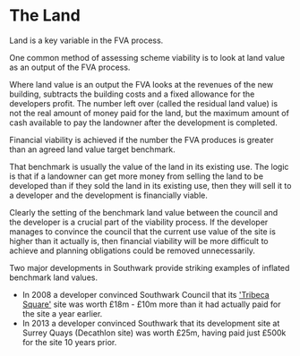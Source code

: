# The Land

Land is a key variable in the FVA process. 

One common method of assessing scheme viability is to look at land value as an output of the FVA process. 

Where land value is an output the FVA looks at the revenues of the new building, subtracts the building costs and a fixed allowance for the developers profit. The number left over \(called the residual land value\) is not the real amount of money paid for the land, but the maximum amount of cash available to pay the landowner after the development is completed. 

Financial viability is achieved if the number the FVA produces is greater than an agreed land value target benchmark. 

That benchmark is usually the value of the land in its existing use. The logic is that if a landowner can get more money from selling the land to be developed than if they sold the land in its existing use, then they will sell it to a developer and the development is financially viable.

Clearly the setting of the benchmark land value between the council and the developer is a crucial part of the viability process. If the developer manages to convince the council that the current use value of the site is higher than it actually is, then financial viability will be more difficult to achieve and planning obligations could be removed unnecessarily.

Two major developments in Southwark provide striking examples of inflated benchmark land values. 

 * In 2008 a developer convinced Southwark Council that its ['Tribeca Square'](http://35percent.org/tribeca-square/) site was worth £18m - £10m more than it had actually paid for the site a year earlier.
 * In 2013 a developer convinced Southwark that its development site at Surrey Quays (Decathlon site) was worth £25m, having paid just £500k for the site 10 years prior.


